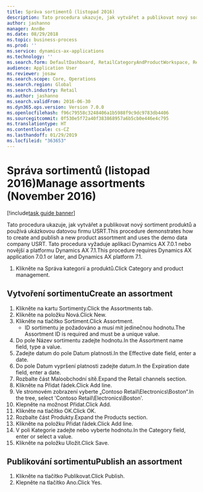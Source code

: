 ```yaml
---
title: Správa sortimentů (listopad 2016)
description: Tato procedura ukazuje, jak vytvářet a publikovat nový sortiment produktů a používá ukázkovou datovou firmu USRT.
author: jashanno
manager: AnnBe
ms.date: 08/29/2018
ms.topic: business-process
ms.prod: ''
ms.service: dynamics-ax-applications
ms.technology: ''
ms.search.form: DefaultDashboard, RetailCategoryAndProductWorkspace, RetailCategoryAndProductAssortment, RetailAssortmentDetails, RetailOperatingUnitPicker, EcoResCategorySingleLookup
audience: Application User
ms.reviewer: josaw
ms.search.scope: Core, Operations
ms.search.region: Global
ms.search.industry: Retail
ms.author: jashanno
ms.search.validFrom: 2016-06-30
ms.dyn365.ops.version: Version 7.0.0
ms.openlocfilehash: f96c79558c3248406a1b5988f9c9dc9783db4406
ms.sourcegitcommit: 0f530e5f72a40f383868957a6b5cb0e446e4c795
ms.translationtype: HT
ms.contentlocale: cs-CZ
ms.lasthandoff: 01/29/2019
ms.locfileid: "363653"
---
```

# <a name="manage-assortments-november-2016"></a><span data-ttu-id="14791-103">Správa sortimentů (listopad 2016)</span><span class="sxs-lookup"><span data-stu-id="14791-103">Manage assortments (November 2016)</span></span>

[!include[task guide banner](../includes/task-guide-banner.md)]

<span data-ttu-id="14791-104">Tato procedura ukazuje, jak vytvářet a publikovat nový sortiment produktů a používá ukázkovou datovou firmu USRT.</span><span class="sxs-lookup"><span data-stu-id="14791-104">This procedure demonstrates how to create and publish a new product assortment and uses the demo data company USRT.</span></span> <span data-ttu-id="14791-105">Tato procedura vyžaduje aplikaci Dynamics AX 7.0.1 nebo novější a platformu Dynamics AX 7.1.</span><span class="sxs-lookup"><span data-stu-id="14791-105">This procedure requires Dynamics AX application 7.0.1 or later, and Dynamics AX platform 7.1.</span></span>  

1. <span data-ttu-id="14791-106">Klikněte na Správa kategorií a produktů.</span><span class="sxs-lookup"><span data-stu-id="14791-106">Click Category and product management.</span></span>

## <a name="create-an-assortment"></a><span data-ttu-id="14791-107">Vytvoření sortimentu</span><span class="sxs-lookup"><span data-stu-id="14791-107">Create an assortment</span></span>
1. <span data-ttu-id="14791-108">Klikněte na kartu Sortimenty.</span><span class="sxs-lookup"><span data-stu-id="14791-108">Click the Assortments tab.</span></span>
2. <span data-ttu-id="14791-109">Klikněte na položku Nová.</span><span class="sxs-lookup"><span data-stu-id="14791-109">Click New.</span></span>
3. <span data-ttu-id="14791-110">Klikněte na tlačítko Sortiment.</span><span class="sxs-lookup"><span data-stu-id="14791-110">Click Assortment.</span></span>
    * <span data-ttu-id="14791-111">ID sortimentu je požadováno a musí mít jedinečnou hodnotu.</span><span class="sxs-lookup"><span data-stu-id="14791-111">The Assortment ID is required and must be a unique value.</span></span>  
4. <span data-ttu-id="14791-112">Do pole Název sortimentu zadejte hodnotu.</span><span class="sxs-lookup"><span data-stu-id="14791-112">In the Assortment name field, type a value.</span></span>
5. <span data-ttu-id="14791-113">Zadejte datum do pole Datum platnosti.</span><span class="sxs-lookup"><span data-stu-id="14791-113">In the Effective date field, enter a date.</span></span>
6. <span data-ttu-id="14791-114">Do pole Datum vypršení platnosti zadejte datum.</span><span class="sxs-lookup"><span data-stu-id="14791-114">In the Expiration date field, enter a date.</span></span>
7. <span data-ttu-id="14791-115">Rozbalte část Maloobchodní sítě.</span><span class="sxs-lookup"><span data-stu-id="14791-115">Expand the Retail channels section.</span></span>
8. <span data-ttu-id="14791-116">Klikněte na Přidat řádek.</span><span class="sxs-lookup"><span data-stu-id="14791-116">Click Add line.</span></span>
9. <span data-ttu-id="14791-117">Ve stromovém zobrazení vyberte „Contoso Retail\Electronics\Boston“.</span><span class="sxs-lookup"><span data-stu-id="14791-117">In the tree, select 'Contoso Retail\Electronics\Boston'.</span></span>
10. <span data-ttu-id="14791-118">Klepněte na možnost Přidat.</span><span class="sxs-lookup"><span data-stu-id="14791-118">Click Add.</span></span>
11. <span data-ttu-id="14791-119">Klikněte na tlačítko OK.</span><span class="sxs-lookup"><span data-stu-id="14791-119">Click OK.</span></span>
12. <span data-ttu-id="14791-120">Rozbalte část Produkty.</span><span class="sxs-lookup"><span data-stu-id="14791-120">Expand the Products section.</span></span>
13. <span data-ttu-id="14791-121">Klikněte na položku Přidat řádek.</span><span class="sxs-lookup"><span data-stu-id="14791-121">Click Add line.</span></span>
14. <span data-ttu-id="14791-122">V poli Kategorie zadejte nebo vyberte hodnotu.</span><span class="sxs-lookup"><span data-stu-id="14791-122">In the Category field, enter or select a value.</span></span>
15. <span data-ttu-id="14791-123">Klikněte na položku Uložit.</span><span class="sxs-lookup"><span data-stu-id="14791-123">Click Save.</span></span>

## <a name="publish-an-assortment"></a><span data-ttu-id="14791-124">Publikování sortimentu</span><span class="sxs-lookup"><span data-stu-id="14791-124">Publish an assortment</span></span>
1. <span data-ttu-id="14791-125">Klikněte na tlačítko Publikovat.</span><span class="sxs-lookup"><span data-stu-id="14791-125">Click Publish.</span></span>
2. <span data-ttu-id="14791-126">Klepněte na tlačítko Ano.</span><span class="sxs-lookup"><span data-stu-id="14791-126">Click Yes.</span></span>

